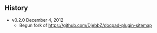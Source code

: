 ## History
- v0.2.0 December 4, 2012
	- Begun fork of https://github.com/DjebbZ/docpad-plugin-sitemap